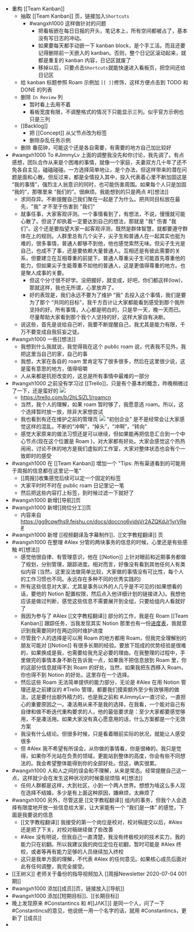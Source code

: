 - 重构 [[Team Kanban]] 
    - 抽取 [[Team Kanban]] 页，链接加入`Shortcuts`
        - #wangxh1000 这样做针对的问题
            - 把看板嵌在每日日报的开头，笔记本上，所有空间都被占了，基本没有写日志的冲动。
            - 如果要每天都手动嵌一下 kanban block，是个手工活。而且还要记得删除前一天嵌入的 kanban。否则，整个日记区滚动起来，就都是重复的 kanban 内容，日记区就废了
            - 移掉以后，只要点击`Shortcuts`就能快速进入看板页，把空间还给日记区
    - 给 kanban 标题参照 Roam 示例加 `[[ ]]`修饰，这样方便点击到 TODO 和 DONE 的列表
    - 删除 `In Review` 列
        - 暂时看上去用不着
        - 看板宽度有限，不调整格式的情况下只能显示三列。似乎官方示例也只是三列
    - [[Backlog]]
        - 把 [[Concept]] 从父节点改为标签
        - 删除杂乱任务示例
    - 删除 番茄钟，可能这个还是各自需要，有需要的地方自己加比较好
- #wangxh1000 To #JimmyLv 上面的调整我没先和你讨论，我先调了。有点感想，团队合作从来是个困难的事情，就像一个家庭，夫妻双方几十年了还不免各自主见，磕磕碰碰。一方选择简单地让，是个办法，但这样带来的潜在问题是面和心散。但反过来，都是全情投入其中，投入代表着心里不断加固这是 “我的事情”，强烈主人翁意识的同时，也可能伤害周围。如果每个人只是加固 “我的”，那哪里来 “我们的”。很麻烦。我能想到的只是两点 #[[想法]]
    - 求同存异。不断提醒自己我们聚在一起是了为什么。把共同目标放在最先，"我" 才不至于伤害到 "我们"
    - 就事任事，大家客观评测。一个事情看到了，有想法，不说，慢慢就可能心散了。但说了却执着一定要达到自己的想法，那就是 "我" 伤害 "我们"。这个还是要指望大家一起客观评测，既然是群体智慧，就都要遵守群体在上的规则。人群里总有几个尖子，尖子生和普通人在一起其实也挺为难的，很多事情，普通人都够不到他，他也感觉索然无味。但尖子生光是自己，也成不了事，还是要依赖大量普通人。互相还是有彼此需要的关系，但要建立在互相尊重的前提下。普通人尊重尖子生可能首先尊重他的能力，但如果尖子生能尊重不如他的普通人，这是更值得尊重的地方。也是聚人成事的关要。
        - 但这个分寸很不好学。没把握好，就变成，好吧，你们都这样(low)，那就这样，我也无所谓，心里放弃了。
        - 好的表现是，我们永远不要为了维护 “我” 去投入这个事情，我们是要为了那个 “共同的目标”，我千方百计让大家都能看到感受到那个我所坚持的好。所有事情，人心都是明白的，只是早一天，晚一天而已。尽量帮助大家看到那个我个人坚持的好，这样大家自有决断。
    - 说这些，首先是说给自己听，我要不断提醒自己，我尤其是能力有限，千万不要变成自我狂妄之徒。
- #wangxh1000 一些[[想法]]
    - 我想到什么我就说，我觉得我在这个 public roam 说，代表我不见外，我把这里当自己的家，自己的事
    - 我想，大家在各自的 roam 里肯定写了很多很多，然后在这里很少说，这是蛮有意思的地方，值得咀嚼
    - 人从来都是抗拒改变的，这总是所有事情中最难的一部分
- #wangxh1000 之前没有学习过 [[Trello]]，只是有个基本的概念，昨晚稍微过了一下，还是蛮好的
![](https://firebasestorage.googleapis.com/v0/b/firescript-577a2.appspot.com/o/imgs%2Fapp%2Fvictor-wu%2FrquGp-NJ_z.png?alt=media&token=b05932b8-c9cd-44ff-b134-b48921fd877d)
    - https://trello.com/b/2hLSiZL1/roamcn
    - 当然，我个人的理解，如果 roam 暂时够了，我愿意选 roam。所以，这个选择暂时放一放，除非大家想尝试
    - 我也看到有还在维护之前的管理页
![](https://firebasestorage.googleapis.com/v0/b/firescript-577a2.appspot.com/o/imgs%2Fapp%2Fvictor-wu%2FXxXHxWUZIi.png?alt=media&token=3c465df2-5a73-4614-8e16-c7903499b7c4)
“初创企业” 是不是经常会让大家感觉这样的混乱，不断的“冲啊”，“掉头”，“冲啊”，“转向”
    - 感觉大家原来的做法习惯还是可以继续，但如果能再把信息汇合到一个中心节点(现在这个位置是 Roam )，对大家都有好处。大家会感觉这个热热闹闹，讨论不休的地方是我们虚拟的工作室，大家对整体状态也会有个一致即时的感受
- #wangxh1000 在 [[Team Kanban]] 增加一个 "Tips: 所有渠道看到的可能用于周报的信息都在这里记一笔"
    - [[周报]]收集感觉后续可以定一个固定的标签
    - 大家平时时不时在 public roam 日记里记一笔
    - 然后把这些内容打上标签，到时候过滤一下就好了
- #wangxh1000 新增[[导航]]页
- #wangxh1000 新增[[岗位分工]]页
    - 内容来自 https://gg9cqwfhs9.feishu.cn/docs/doccno6vidsVr2AZQKdJr1yrVRe#
- #wangxh1000 新增 [[视频翻译及字幕制作]]、[[文字教程翻译]] 页
- #wangxh1000 在整理 #Alex 分管的两块事务的信息的时候，心里还是有些感触 #[[想法]]
    - 感觉他很自律、有管理意识，他在 [[Notion]] 上针对眼前和近期事务都做了规划，分别管理，跟踪进度。相对而言，好像没有看到其他任何人有类似内容 (当然，这里没法做简单比较，大家做的事情没有可比性，每个人的工作习惯也不同。永远存在多种不同的优秀实践的)
    - 所有这些信息对大家，尤其是事务以外的人几乎是不可见的(如果想看的话，要他的 Notion 配置权限，然后点入他详细计划的链接进入)。我想他应该是做过判断，感觉这些信息不需要展开到全组，只要给组内人看就好了
    - 我因为参与了 #Alex [[文字教程翻译]] 部分的工作，我是在 Roam [[Team Kanban]] 跟踪任务，当我发现其实 Notion 那里也有一份[进度表](https://www.notion.so/2a25ab1e36304e90ac60d8b8326eb6ea?v=ddda49d63d6a4797ae4d34071567dd11)，我就意识到我需要同时在两边同时维护进度
    - 尽管我个人的选择是可以用 Roam 的地方都用 Roam，但我完全理解别的朋友可能对 [[Notion]] 有很多长期的经验。要放下现成的优势经验是很难的，如果换成是我，也需要给我充足必要的理由。在我整理的过程中，手里做完的事情本身不断在告诉我一点，如果我不把信息放到 Roam 里，你的这部分信息就得不到 Roam 的好处，当然，如果我把东西移入 Roam，你也得不到 Notion 的好处。这里存在一个选择。
    - 然后这些 Roam 无法简单提供的能力部分，无论是 #Alex 在用 Notion 管理还是之前建议的 #Trello 管理，都要我们摸索额外至少有效够用的做法，这是要付出额外精力的，也是我之前和 #JimmyLv一直讨论，一直担心的重要原因之一。凑活用从来不是我的选择，在我看，一个能对自己有自律和做不断迭代重构要求的人，他的最低要求是：至少大家都要感觉够用，不是凑活用。如果大家没有真心愿意用的话，什么方案都是一个无效方案 
    - 我没有什么结论。但很多时候，只是看着眼前实际的状况，就能让人感受很多
    - 但 #Alex 我不希望有所误会，从你做的事情看，你是很棒的。我只是觉得，如果你不光站在负责的领域，更能站到整体的高度，你会有些不同想法的。我会希望整体能得到你的全部好处。但这，确实很累。
- #wangxh1000 人和人之间的误会和不理解，从来是常态。经常提醒自己这一点，这样就少会在发生这种状况的时候委屈烦恼 #[[想法]]
    - 任何人群都是这样，大到社区，小到一个两人世界。想想为啥这么多人现在选择不结婚，多少是有上面这种原因，嫌麻烦，太麻烦了
- #wangxh1000 另外，尽管这是 [[文字教程翻译]] 组内的事务，但我个人会选择有限度地开放一些信息给大家，让大家能有一个 “我们是一体” 的感觉，下面是我要说的信息
    - [[文字教程翻译]] 我接受的第一个岗位是校对，校对稿提交以后，#Alex 还是把了下关，对校对稿继续做了些改善
    - #Alex 没有明说，但我自己一直清楚，我没有终极校对的技术实力，我的能力只在初翻。所以我建议我的岗位定位在初翻，暂时可能是 #Alex 终校，或者等再有能力足够的人员继续加入终校
    - 这只是我单方面的理解，不代表 #Alex 的任何意见。如果核心成员后面对此有任何调整，我完全接受。
- [[王树义]] 老师关于备份的指导视频加入 [[周报Newsletter 2020-07-04 001期]]
- #wangxh1000 添加[[成员]]页，链接放入[[导航]]
- #wangxh1000 添加[[短期目标]]、[[长期目标]]
- 晚上发现原来 #Constantincs 和 #[[JΛKΞ]] 是同一个人，问了一下 #Constantincs的意见，他说统一用一个名字的话，就用 #Constantincs，更新了 [[成员]]
- 
